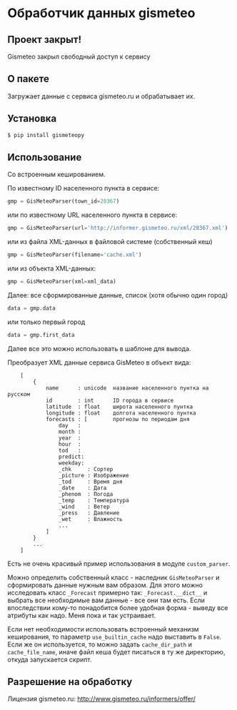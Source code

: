 Обработчик данных gismeteo
==========================

Проект закрыт!
--------------

Gismeteo закрыл свободный доступ к сервису

О пакете
--------

Загружает данные с сервиса gismeteo.ru и обрабатывает их.

Установка
---------

```bash
$ pip install gismeteopy
```

Использование
-------------

Со встроенным кешированием.

По известному ID населенного пункта в сервисе:
```python
gmp = GisMeteoParser(town_id=28367)
```
или по известному URL населенного пункта в сервисе:
```python
gmp = GisMeteoParser(url='http://informer.gismeteo.ru/xml/28367.xml')
```
или из файла XML-данных в файловой системе (собственный кеш)
```python
gmp = GisMeteoParser(filename='cache.xml')
```
или из объекта XML-данных:
```python
gmp = GisMeteoParser(xml=xml_data)
```

Далее:
все сформированные данные, список (хотя обычно один город)
```python
data = gmp.data
```
или только первый город
```python
data = gmp.first_data
```

Далее все это можно использовать в шаблоне для вывода.

Преобразует XML данные сервиса GisMeteo в объект вида:
```
    [
        {
            name      : unicode  название населенного пунтка на русском
            id        : int      ID города в сервисе
            latitude  : float    широта населенного пунтка
            longitude : float    долгота населенного пунтка
            forecasts : [        прогнозы по периодам дня
                day   : 
                month :
                year  :
                hour  :
                tod   :
                predict:
                weekday:
                _chk     : Сортер
                _picture : Изображение
                _tod     : Время дня
                _date    : Дата
                _phenom  : Погода
                _temp    : Температура
                _wind    : Ветер
                _press   : Давление
                _wet     : Влажность
                ...
            ]
        }
        ...
    ]
```

Есть не очень красивый пример использования в модуле ``custom_parser``.

Можно определить собственный класс - наследник ``GisMeteoParser`` и сформировать 
данные нужным вам образом. Для этого можно исследовать класс ``_Forecast``
примерно так: ``_Forecast.__dict__`` и выбрать все необходимые вам данные - 
все они там есть. Если впоследствии кому-то понадобится более удобная форма -
выведу все атрибуты как надо. Меня пока и так устраивает.

Если нет необходимости использовать встроенный механизм кеширования, 
то параметр ``use_builtin_cache`` надо выставить в ``False``. Если же он используется,
то можно задать ``cache_dir_path`` и ``cache_file_name``, иначе файл кеша
будет писаться в ту же директорию, откуда запускается скрипт.

Разрешение на обработку
-----------------------

Лицензия gismeteo.ru: http://www.gismeteo.ru/informers/offer/
